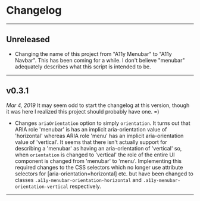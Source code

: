 # Changelog

---

## Unreleased

* Changing the name of this project from "A11y Menubar" to "A11y Navbar". This has been coming for a while. I don't believe "menubar" adequately describes what this script is intended to be.

---

## v0.3.1

*Mar 4, 2019*
It may seem odd to start the changelog at this version, though it was here I realized this project should probably have one. =)

* Changes `ariaOrientation` option to simply `orientation`. It turns out that ARIA role 'menubar' is has an implicit aria-orientation value of 'horizontal' whereas ARIA role 'menu' has an implicit aria-orientation value of 'vertical'. It seems that there isn't actually support for describing a 'menubar' as having an aria-orientation of 'vertical' so, when `orientation` is changed to 'vertical' the role of the entire UI component is changed from 'menubar' to 'menu'. Implementing this required changes to the CSS selectors which no longer use attribute selectors for [aria-orientation=horizontal] etc. but have been changed to classes `.a11y-menubar-orientation-horizontal` and `.a11y-menubar-orientation-vertical` respectively.

---
